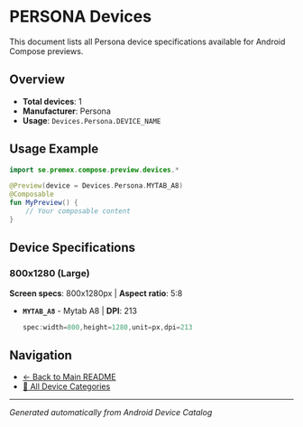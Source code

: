 # PERSONA Devices

This document lists all Persona device specifications available for Android Compose previews.

## Overview

- **Total devices**: 1
- **Manufacturer**: Persona
- **Usage**: `Devices.Persona.DEVICE_NAME`

## Usage Example

```kotlin
import se.premex.compose.preview.devices.*

@Preview(device = Devices.Persona.MYTAB_A8)
@Composable
fun MyPreview() {
    // Your composable content
}
```

## Device Specifications

### 800x1280 (Large)

**Screen specs**: 800x1280px | **Aspect ratio**: 5:8

- **`MYTAB_A8`** - Mytab A8 | **DPI**: 213
  ```kotlin
  spec:width=800,height=1280,unit=px,dpi=213
  ```

## Navigation

- [← Back to Main README](../../README.md)
- [📱 All Device Categories](../README.md)

---
*Generated automatically from Android Device Catalog*
